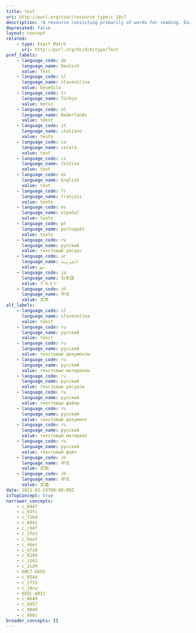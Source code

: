 ```yaml
---
title: text
uri: http://purl.org/coar/resource_type/c_18cf
description: 'A resource consisting primarily of words for reading. Examples include books, letters, dissertations, poems, newspapers, articles, archives of mailing lists. Note that facsimiles or images of texts are still of the genre Text. [Source: http://dublincore.org/documents/dcmi-terms/#dcmitype-Sound]'
deprecated: false
layout: concept
related:
    - type: Exact Match
      uri: http://purl.org/dc/dcmitype/Text
pref_labels:
    - language_code: de
      language_name: Deutsch
      value: Text
    - language_code: sl
      language_name: slovenščina
      value: besedilo
    - language_code: tr
      language_name: Türkçe
      value: metin
    - language_code: nl
      language_name: Nederlands
      value: tekst
    - language_code: it
      language_name: italiano
      value: testo
    - language_code: ca
      language_name: català
      value: text
    - language_code: cs
      language_name: čeština
      value: text
    - language_code: en
      language_name: English
      value: text
    - language_code: fr
      language_name: français
      value: texte
    - language_code: es
      language_name: español
      value: texto
    - language_code: pt
      language_name: português
      value: texto
    - language_code: ru
      language_name: русский
      value: текстовый ресурс
    - language_code: ar
      language_name: العربية
      value: نص
    - language_code: ja
      language_name: 日本語
      value: テキスト
    - language_code: zh
      language_name: 中文
      value: 文本
alt_labels:
    - language_code: sl
      language_name: slovenščina
      value: tekst
    - language_code: ru
      language_name: русский
      value: текст
    - language_code: ru
      language_name: русский
      value: текстовые документы
    - language_code: ru
      language_name: русский
      value: текстовые материалы
    - language_code: ru
      language_name: русский
      value: текстовые ресурсы
    - language_code: ru
      language_name: русский
      value: текстовые файлы
    - language_code: ru
      language_name: русский
      value: текстовый документ
    - language_code: ru
      language_name: русский
      value: текстовый материал
    - language_code: ru
      language_name: русский
      value: текстовый файл
    - language_code: zh
      language_name: 中文
      value: 文档
    - language_code: zh
      language_name: 中文
      value: 文檔
date: 2021-03-24T00:00:00Z
isTopConcept: true
narrower_concepts:
    - c_6947
    - c_93fc
    - c_71bd
    - c_8042
    - c_c94f
    - c_2fe3
    - c_baaf
    - c_46ec
    - c_efa0
    - c_816b
    - c_1162
    - c_2cd9
    - 6NC7-GK9S
    - c_8544
    - c_2f33
    - c_18cw
    - QX5C-AR31
    - c_0640
    - c_0857
    - c_0040
    - c_86bc
broader_concepts: []
---
```


